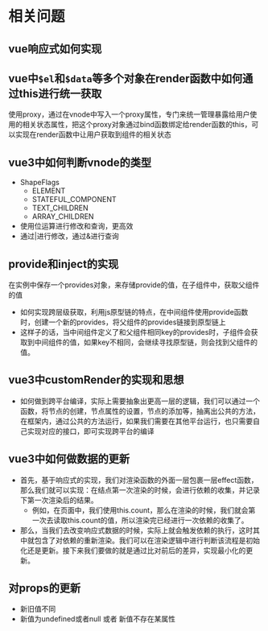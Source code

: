 # 相关问题

## vue响应式如何实现


## vue中`$el`和`$data`等多个对象在render函数中如何通过this进行统一获取

使用proxy，通过在vnode中写入一个proxy属性，专门来统一管理暴露给用户使用的相关状态属性，把这个proxy对象通过bind函数绑定给render函数的this，可以实现在render函数中让用户获取到组件的相关状态

## vue3中如何判断vnode的类型

- ShapeFlags
	- ELEMENT
	- STATEFUL_COMPONENT
	- TEXT_CHILDREN
	- ARRAY_CHILDREN
- 使用位运算进行修改和查询，更高效
- 通过|进行修改，通过&进行查询

## provide和inject的实现

在实例中保存一个provides对象，来存储provide的值，在子组件中，获取父组件的值
- 如何实现跨层级获取，利用js原型链的特点，在中间组件使用provide函数时，创建一个新的provides，将父组件的provides链接到原型链上
- 这样子的话，当中间组件定义了和父组件相同key的provides时，子组件会获取到中间组件的值，如果key不相同，会继续寻找原型链，则会找到父组件的值。

## vue3中customRender的实现和思想

- 如何做到跨平台编译，实际上需要抽象出更高一层的逻辑，我们可以通过一个函数，将节点的创建，节点属性的设置，节点的添加等，抽离出公共的方法，在框架内，通过公共的方法运行，如果我们需要在其他平台运行，也只需要自己实现对应的接口，即可实现跨平台的编译

## vue3中如何做数据的更新

- 首先，基于响应式的实现，我们对渲染函数的外面一层包裹一层effect函数，那么我们就可以实现：在结点第一次渲染的时候，会进行依赖的收集，并记录下第一次渲染后的结果。
	- 例如，在页面中，我们使用this.count，那么在渲染的时候，我们就会第一次去读取this.count的值，所以渲染完已经进行一次依赖的收集了。
- 那么，当我们去改变响应式数据的时候，实际上就会触发依赖的执行，这时其中就包含了对依赖的重新渲染。我们可以在渲染逻辑中进行判断该流程是初始化还是更新。接下来我们要做的就是通过比对前后的差异，实现最小化的更新。

## 对props的更新

- 新旧值不同
- 新值为undefined或者null 或者 新值不存在某属性